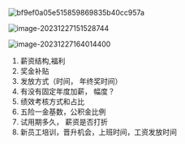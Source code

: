![bf9ef0a05e515859869835b40cc957a](C:/Users/admin/Documents/WeChat%20Files/wxid_91qaycb5p1mf22/FileStorage/Temp/bf9ef0a05e515859869835b40cc957a.png)

![image-20231227151528744](C:/Users/admin/AppData/Roaming/Typora/typora-user-images/image-20231227151528744.png)

![image-20231227164014400](C:/Users/admin/AppData/Roaming/Typora/typora-user-images/image-20231227164014400.png)

1. 薪资结构,福利
2. 奖金补贴
3. 发放方式（时间， 年终奖时间）
4. 有没有固定年度加薪， 幅度？
5. 绩效考核方式和占比
6. 五险一金基数，公积金比例
7. 试用期多久， 薪资是否打折
8. 新员工培训，晋升机会，上班时间，工资发放时间